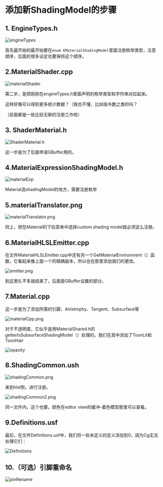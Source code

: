 # 添加新ShadingModel的步骤

## 1. EngineTypes.h

![engineTypes](img/addModel/enginetypes.png)

首先最开始的最开始要在`enum EMaterialShadingModel`里面注册枚举类型，注意顺序，后面的很多设定也要保持这个顺序。

## 2.MaterialShader.cpp

![materialShader](img/addModel/addString.png)

第二步，是把刚刚在engineTypes.h里面声明的枚举类型和字符串对应起来。

这样好像可以得到更多统计数据？（我也不懂，比如指令数之类的吗？

（前面都是一些比较无聊的注册工作啦）

## 3. ShaderMaterial.h

![ShaderMaterial.h](img/addModel/ShaderMaterial.png)

这一步是为了后面申请GBuffer用的。

## 4.MaterialExpressionShadingModel.h

![materialExp](img/addModel/materialExp.png)

Material选shadingModel的地方，需要注册枚举

## 5.materialTranslator.png

![materialTranslator.png](img/addModel/materialTranslator.png)

同上，想在Material的下拉菜单中选择custom shading model就必须这么注册。

## 6.MaterialHLSLEmitter.cpp

在文件MaterialHLSLEmitter.cpp中还有另一个GetMaterialEnvironment（）函数，它看起来像上面一个的精确副本，所以也在那里添加我们的更改。

![emitter.png](img/addModel/emitter.png)

到这里扎不多就结束了，后面是GBuffer设置的部分。

## 7.Material.cpp

这一步是为了添加所需的引脚，Anistrophy、Tangent、Subsurface等

![materialCpp.png](img/addModel/materialCpp.png)

对于不透明度，它似乎是用MaterialShared.h的getterIsSubsurfaceShadingModel（）处理的。我们在其中添加了ToonLit和ToonHair

![opacity](img/addModel/opacity.png)

## 8.ShadingCommon.ush

![shadingCommon.png](img/addModel/shadingCommon.png)

来到hlsl侧，进行注册。

![shadingCommon2.png](img/addModel/shadingCommon2.png)

同一文件内，这个也要。颜色在editor view的缓冲-着色模型那里可以查看。

## 9.Definitions.usf

最后，在文件Definitions.usf中，我们将一些未定义的定义添加到0，因为Cg无法处理它们：

![Definitions](img/addModel/Definitions.png)

## 10.（可选）引脚重命名

![pinRename](img/addModel/pinRename.png)

